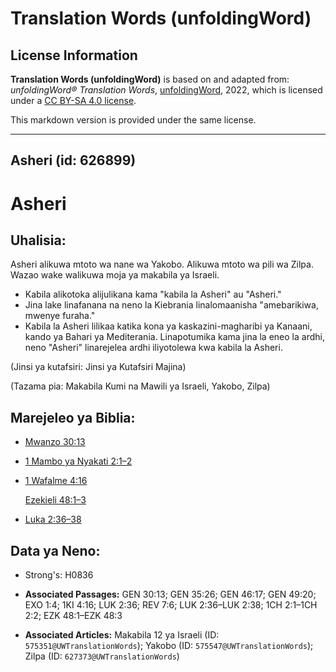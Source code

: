 # Translation Words (unfoldingWord)

## License Information

**Translation Words (unfoldingWord)** is based on and adapted from: _unfoldingWord® Translation Words_, [unfoldingWord](https://unfoldingword.org/utw), 2022, which is licensed under a [CC BY-SA 4.0 license](https://creativecommons.org/licenses/by-sa/4.0/legalcode.en).

This markdown version is provided under the same license.



--------------------------------

## Asheri (id: 626899)

Asheri
======

Uhalisia:
---------

Asheri alikuwa mtoto wa nane wa Yakobo. Alikuwa mtoto wa pili wa Zilpa. Wazao wake walikuwa moja ya makabila ya Israeli.

* Kabila alikotoka alijulikana kama "kabila la Asheri" au "Asheri."
* Jina lake linafanana na neno la Kiebrania linalomaanisha "amebarikiwa, mwenye furaha."
* Kabila la Asheri lilikaa katika kona ya kaskazini\-magharibi ya Kanaani, kando ya Bahari ya Mediterania. Linapotumika kama jina la eneo la ardhi, neno "Asheri" linarejelea ardhi iliyotolewa kwa kabila la Asheri.

(Jinsi ya kutafsiri: Jinsi ya Kutafsiri Majina)

(Tazama pia: Makabila Kumi na Mawili ya Israeli, Yakobo, Zilpa)

Marejeleo ya Biblia:
--------------------

* [Mwanzo 30:13](https://ref.ly/Gen30:13)
* [1 Mambo ya Nyakati 2:1–2](https://ref.ly/1Chr2:1-1Chr2:2)
* [1 Wafalme 4:16](https://ref.ly/1Kgs4:16)

    [Ezekieli 48:1–3](https://ref.ly/Ezek48:1-Ezek48:3)

* [Luka 2:36–38](https://ref.ly/Luke2:36-Luke2:38)

Data ya Neno:
-------------

* Strong's: H0836

* **Associated Passages:** GEN 30:13; GEN 35:26; GEN 46:17; GEN 49:20; EXO 1:4; 1KI 4:16; LUK 2:36; REV 7:6; LUK 2:36–LUK 2:38; 1CH 2:1–1CH 2:2; EZK 48:1–EZK 48:3
* **Associated Articles:** Makabila 12 ya Israeli (ID: `575351@UWTranslationWords`); Yakobo (ID: `575547@UWTranslationWords`); Zilpa (ID: `627373@UWTranslationWords`)

